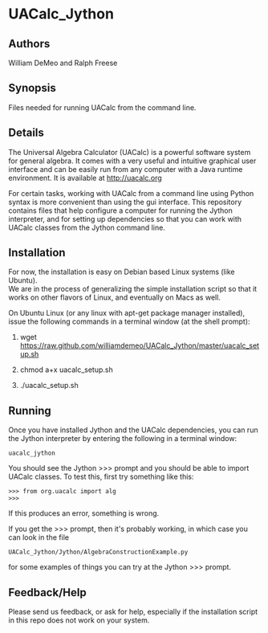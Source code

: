 UACalc_Jython
=============

Authors
-------
William DeMeo and Ralph Freese

Synopsis
--------
Files needed for running UACalc from the command line.

Details
-------
The Universal Algebra Calculator (UACalc) is a powerful software
system for general algebra.  It comes with a very useful and 
intuitive graphical user interface and can be easily run from 
any computer with a Java runtime environment.  It is available
at http://uacalc.org

For certain tasks, working with UACalc from a command line using Python 
syntax is more convenient than using the gui interface.
This repository contains files that help configure a computer for
running the Jython interpreter, and for setting up dependencies so 
that you can work with UACalc classes from the Jython command line.

Installation
------------
For now, the installation is easy on Debian based Linux systems (like Ubuntu).  
We are in the process of generalizing the simple installation script so that it 
works on other flavors of Linux, and eventually on Macs as well.

On Ubuntu Linux (or any linux with apt-get package manager installed),
issue the following commands in a terminal window (at the shell prompt):

1.  wget https://raw.github.com/williamdemeo/UACalc_Jython/master/uacalc_setup.sh

2.  chmod a+x uacalc_setup.sh

3.  ./uacalc_setup.sh


Running
-------
Once you have installed Jython and the UACalc dependencies, you can run the 
Jython interpreter by entering the following in a terminal window:

    uacalc_jython

You should see the Jython >>> prompt and you should be able to import UACalc
classes.  To test this, first try something like this:

    >>> from org.uacalc import alg
    >>>

If this produces an error, something is wrong.  

If you get the >>> prompt, then it's probably working, in which case you can
look in the file 

    UACalc_Jython/Jython/AlgebraConstructionExample.py 

for some examples of things you can try at the Jython >>> prompt.


Feedback/Help
-------------
Please send us feedback, or ask for help, especially if the installation script 
in this repo does not work on your system.

